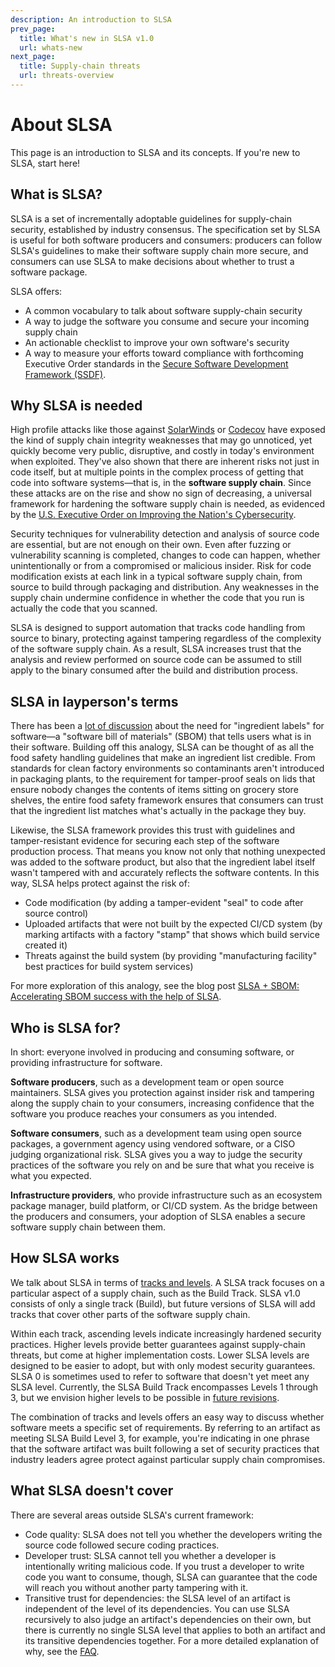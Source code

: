 ```yaml
---
description: An introduction to SLSA
prev_page:
  title: What's new in SLSA v1.0
  url: whats-new
next_page:
  title: Supply-chain threats
  url: threats-overview
---
```


# About SLSA

This page is an introduction to SLSA and its concepts. If you're new
to SLSA, start here!

## What is SLSA?

SLSA is a set of incrementally adoptable guidelines for supply-chain security,
established by industry consensus. The specification set by SLSA is useful for
both software producers and consumers: producers can follow SLSA's guidelines to
make their software supply chain more secure, and consumers can use SLSA to make
decisions about whether to trust a software package.

SLSA offers:

-   A common vocabulary to talk about software supply-chain security
-   A way to judge the software you consume and secure your incoming supply chain
-   An actionable checklist to improve your own software's security
-   A way to measure your efforts toward compliance with forthcoming
    Executive Order standards in the [Secure Software Development Framework (SSDF)](https://csrc.nist.gov/Projects/ssdf).

## Why SLSA is needed

High profile attacks like those against [SolarWinds](https://www.crowdstrike.com/blog/sunspot-malware-technical-analysis/) or [Codecov](https://about.codecov.io/apr-2021-post-mortem/) have exposed the kind of supply
chain integrity weaknesses that may go unnoticed, yet quickly become very
public, disruptive, and costly in today's environment when exploited. They've
also shown that there are inherent risks not just in code itself, but at
multiple points in the complex process of getting that code into software
systems—that is, in the **software supply chain**. Since these attacks are on
the rise and show no sign of decreasing, a universal framework for hardening the
software supply chain is needed, as evidenced by the
[U.S. Executive Order on Improving the Nation's Cybersecurity](https://www.whitehouse.gov/briefing-room/presidential-actions/2021/05/12/executive-order-on-improving-the-nations-cybersecurity/).

Security techniques for vulnerability detection and analysis of source code are
essential, but are not enough on their own. Even after fuzzing or vulnerability
scanning is completed, changes to code can happen, whether unintentionally or
from a compromised or malicious insider. Risk for code modification exists at
each link in a typical software supply chain, from source to build through
packaging and distribution. Any weaknesses in the supply chain undermine
confidence in whether the code that you run is actually the code that you
scanned.

SLSA is designed to support automation that tracks code handling from source
to binary, protecting against tampering regardless of the complexity
of the software supply chain. As a result, SLSA increases trust that the
analysis and review performed on source code can be assumed to still apply to
the binary consumed after the build and distribution process.

## SLSA in layperson's terms

There has been a [lot of discussion](https://ntia.gov/page/software-bill-materials) about the need for "ingredient labels" for
software—a "software bill of materials" (SBOM) that tells users what is in their
software. Building off this analogy, SLSA can be thought of as all the food
safety handling guidelines that make an ingredient list credible. From standards
for clean factory environments so contaminants aren't introduced in packaging
plants, to the requirement for tamper-proof seals on lids that ensure nobody
changes the contents of items sitting on grocery store shelves, the entire food
safety framework ensures that consumers can trust that the ingredient list
matches what's actually in the package they buy.

Likewise, the SLSA framework provides this trust with guidelines and
tamper-resistant evidence for securing each step of the software production
process. That means you know not only that nothing unexpected was added to the
software product, but also that the ingredient label itself wasn't tampered with
and accurately reflects the software contents. In this way, SLSA helps protect
against the risk of:

-   Code modification (by adding a tamper-evident "seal" to code after
    source control)
-   Uploaded artifacts that were not built by the expected CI/CD system (by marking
    artifacts with a factory "stamp" that shows which build service created it)
-   Threats against the build system (by providing "manufacturing facility"
    best practices for build system services)

For more exploration of this analogy, see the blog post
[SLSA + SBOM: Accelerating SBOM success with the help of SLSA](https://slsa.dev/blog/2022/05/slsa-sbom).

## Who is SLSA for?

In short: everyone involved in producing and consuming software, or providing
infrastructure for software.

**Software producers**, such as a development team or open
source maintainers. SLSA gives you protection against insider risk and tampering
along the supply chain to your consumers, increasing confidence that the
software you produce reaches your consumers as you intended.

**Software consumers**, such as a development team using open source packages, a
government agency using vendored software, or a CISO judging organizational
risk. SLSA gives you a way to judge the security practices of the software you
rely on and be sure that what you receive is what you expected.

**Infrastructure providers**, who provide infrastructure such as an ecosystem
package manager, build platform, or CI/CD system. As the bridge between the
producers and consumers, your adoption of SLSA enables a secure software supply
chain between them.

## How SLSA works

We talk about SLSA in terms of [tracks and levels](levels.md).
A SLSA track focuses on a particular aspect of a supply chain, such as the Build
Track. SLSA v1.0 consists of only a single track (Build), but future versions of
SLSA will add tracks that cover other parts of the software supply chain.

Within each track, ascending levels indicate increasingly hardened security
practices. Higher levels provide better guarantees against supply-chain threats,
but come at higher implementation costs. Lower SLSA levels are designed to be
easier to adopt, but with only modest security guarantees. SLSA 0 is sometimes
used to refer to software that doesn't yet meet any SLSA level. Currently, the
SLSA Build Track encompasses Levels 1 through 3, but we envision higher levels
to be possible in [future revisions](future-directions.md).

The combination of tracks and levels offers an easy way to discuss whether
software meets a specific set of requirements. By referring to an artifact as
meeting SLSA Build Level 3, for example, you're indicating in one phrase that
the software artifact was built following a set of security practices that
industry leaders agree protect against particular supply chain compromises.

## What SLSA doesn't cover

There are several areas outside SLSA's current framework:

-   Code quality: SLSA does not tell you whether the developers writing the
    source code followed secure coding practices.
-   Developer trust: SLSA cannot tell you whether a developer is
    intentionally writing malicious code. If you trust a developer to write
    code you want to consume, though, SLSA can guarantee that the code will
    reach you without another party tampering with it.
-   Transitive trust for dependencies: the SLSA level of an artifact is
    independent of the level of its dependencies. You can use SLSA recursively to
    also judge an artifact's dependencies on their own, but there is
    currently no single SLSA level that applies to both an artifact and its
    transitive dependencies together. For a more detailed explanation of why,
    see the [FAQ](faq).
